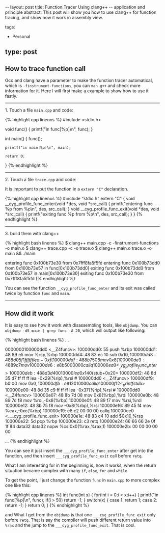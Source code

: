 -- 
layout: post
title: Function Tracer Using clang++ -- application and principle
abstract: This post will show you how to use clang++ for function tracing, and show how it work in assembly view.

tags: 
- Personal

type: post
---
## How to trace function call ##
Gcc and clang have a parameter to make the function tracer automatical, which is `-finstrument-functions`, you can `man g++` and check more information for it. Here I will first make a example to show how to use it fastly.

<hr/>

1\. Touch a file `main.cpp` and code:

{% highlight cpp linenos %}
#include <stdio.h>

void func() {
    printf("in func[%p]\n", func);
}

int main() {
    func();
    
    printf("in main[%p]\n", main);
            
    return 0;
}
{% endhighlight %}

<hr/>

2\. Touch a file `trace.cpp` and code:

It is important to put the function in a `extern "C"` declaration.

{% highlight cpp linenos %}
#include "stdio.h"
extern "C" {
    void __cyg_profile_func_enter(void *des, void *src_call) {
        printf("entering func %p from %p\n", des, src_call);
    }
    void __cyg_profile_func_exit(void *des, void *src_call) {
        printf("exiting func %p from %p\n", des, src_call);
    }
}
{% endhighlight %}

<hr/>

3\. build them with clang++

{% highlight bash linenos %}
$ clang++ main.cpp  -c -finstrument-functions  -o main.o
$ clang++ trace.cpp -c -o trace.o
$ clang++ main.o trace.o -o main && ./main

entering func 0x100b73e30 from 0x7fff8fa5f5fd
entering func 0x100b73dd0 from 0x100b73e57
in func[0x100b73dd0]
exiting func 0x100b73dd0 from 0x100b73e57
in main[0x100b73e30]
exiting func 0x100b73e30 from 0x7fff8fa5f5fd
{% endhighlight %}

You can see the function `__cyg_profile_func_enter` and its exit was called twice by function `func` and `main`.

<hr/>

## How did it work ##

It is easy to see how it work with disassembling tools, like `objdump`. You can `objdump -dS main | grep func -A 20`, which will output like following:

{% highlight bash linenos %}
...

0000000100000dd0 <__Z4funcv>:
   100000dd0:	55                   	push   %rbp
   100000dd1:	48 89 e5             	mov    %rsp,%rbp
   100000dd4:	48 83 ec 10          	sub    $0x10,%rsp
   100000dd8:	48 8d 05 f1 ff ff ff 	lea    -0xf(%rip),%rax        # 100000dd0 <__Z4funcv>
   100000ddf:	48 8b 75 08          	mov    0x8(%rbp),%rsi
   100000de3:	48 89 c7             	mov    %rax,%rdi
   100000de6:	e8 b5 00 00 00       	callq  100000ea0 <___cyg_profile_func_enter>
   100000deb:	48 8d 3d 40 01 00 00 	lea    0x140(%rip),%rdi        # 100000f32 <_printf$stub+0x20>
   100000df2:	48 8d 35 d7 ff ff ff 	lea    -0x29(%rip),%rsi        # 100000dd0 <__Z4funcv>
   100000df9:	b0 00                	mov    $0x0,%al
   100000dfb:	e8 12 01 00 00       	callq  100000f12 <_printf$stub>
   100000e00:	48 8d 35 c9 ff ff ff 	lea    -0x37(%rip),%rsi        # 100000dd0 <__Z4funcv>
   100000e07:	48 8b 7d 08          	mov    0x8(%rbp),%rdi
   100000e0b:	48 89 7d f8          	mov    %rdi,-0x8(%rbp)
   100000e0f:	48 89 f7             	mov    %rsi,%rdi
   100000e12:	48 8b 75 f8          	mov    -0x8(%rbp),%rsi
   100000e16:	89 45 f4             	mov    %eax,-0xc(%rbp)
   100000e19:	e8 c2 00 00 00       	callq  100000ee0 <___cyg_profile_func_exit>
   100000e1e:	48 83 c4 10          	add    $0x10,%rsp
   100000e22:	5d                   	pop    %rbp
   100000e23:	c3                   	retq
   100000e24:	66 66 66 2e 0f 1f 84 	data32 data32 nopw %cs:0x0(%rax,%rax,1)
   100000e2b:	00 00 00 00 00
   
...
{% endhighlight %}

You can see it just insert the `___cyg_profile_func_enter` after get into the function, and then insert `___cyg_profile_func_exit` call before `retq`.

What I am interesting for in the beginning is, how it works, when the return situation became complex with many `if`, `else`, `for` and `while`. 

To get the point, I just change the function `func` in `main.cpp` to more complex one like this:

{% highlight cpp linenos %}
int func(int x) {
    for(int i = 0;i < x;i++) {
        printf("in func[%p]\n", func);
        if(i > 50)
            return -1;
    }
    switch(x) {
        case 1:
            return 1;
        case 2:
            return -1;
    }
    return 0;
}
{% endhighlight %}

and What I get from the `objdump` is that one `___cyg_profile_func_exit` only before `retq`. That is say the compiler will push different return value into `%rax` and the jump to the `___cyg_profile_func_exit`. That is cool.

